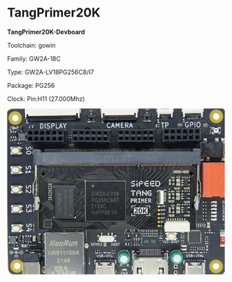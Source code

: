 # TangPrimer20K
**TangPrimer20K-Devboard**

Toolchain: gowin

Family: GW2A-18C

Type: GW2A-LV18PG256C8/I7

Package: PG256

Clock: Pin:H11 (27.000Mhz)

![board.png](board.png)

